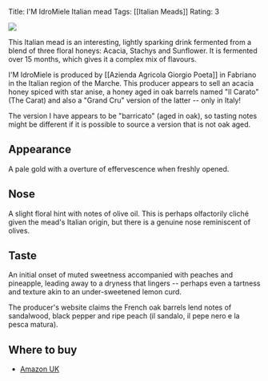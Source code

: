 Title: I'M IdroMiele Italian mead
Tags: [[Italian Meads]]
Rating: 3

![](https://m.media-amazon.com/images/I/211FefPHCIL._AC_.jpg)

This Italian mead is an interesting, lightly sparking drink fermented from a blend of three floral honeys: Acacia, Stachys and Sunflower. It is fermented over 15 months, which gives it a complex mix of flavours.

I'M IdroMiele is produced by [[Azienda Agricola Giorgio Poeta]] in Fabriano in the Italian region of the Marche. This producer appears to sell an acacia honey spiced with star anise, a honey aged in oak barrels named "Il Carato" (The Carat) and also a "Grand Cru" version of the latter -- only in Italy!

The version I have appears to be "barricato" (aged in oak), so tasting notes might be different if it is possible to source a version that is not oak aged.

## Appearance

A pale gold with a overture of effervescence when freshly opened.

## Nose

A slight floral hint with notes of olive oil. This is perhaps
olfactorily cliché given the mead's Italian origin, but there is a genuine nose reminiscent of olives.

## Taste

An initial onset of muted sweetness accompanied with peaches and pineapple, leading away to a dryness that lingers -- perhaps even a tartness and texture akin to an under-sweetened lemon curd.
 
The producer's website claims the French oak barrels lend notes of
sandalwood, black pepper and ripe peach (il sandalo, il pepe nero e la pesca matura).


## Where to buy

* [Amazon UK](https://www.amazon.co.uk/Im-Idromiele-Barricato-Ml-375/dp/B07JL568Z5?&linkCode=ll1&tag=traditionalmead-21&linkId=18c24cfa0cf756d91130e7a918ab24ee&language=en_GB&ref_=as_li_ss_tl)
